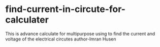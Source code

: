 # find-current-in-circute-for-calculater
 This is advance calculate for multipurpose  using to find the current and voltage of the electrical circutes
 author-Imran Husen
